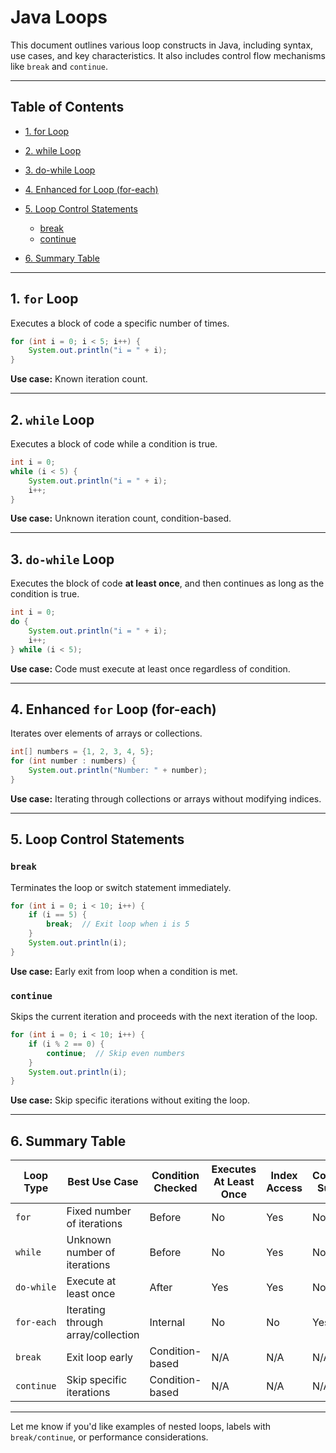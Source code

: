 # Java Loops

This document outlines various loop constructs in Java, including syntax, use cases, and key characteristics. It also includes control flow mechanisms like `break` and `continue`.

---

## Table of Contents

* [1. for Loop](#1-for-loop)
* [2. while Loop](#2-while-loop)
* [3. do-while Loop](#3-do-while-loop)
* [4. Enhanced for Loop (for-each)](#4-enhanced-for-loop-for-each)
* [5. Loop Control Statements](#5-loop-control-statements)

  * [break](#break)
  * [continue](#continue)
* [6. Summary Table](#6-summary-table)

---

## 1. `for` Loop

Executes a block of code a specific number of times.

```java
for (int i = 0; i < 5; i++) {
    System.out.println("i = " + i);
}
```

**Use case:** Known iteration count.

---

## 2. `while` Loop

Executes a block of code while a condition is true.

```java
int i = 0;
while (i < 5) {
    System.out.println("i = " + i);
    i++;
}
```

**Use case:** Unknown iteration count, condition-based.

---

## 3. `do-while` Loop

Executes the block of code **at least once**, and then continues as long as the condition is true.

```java
int i = 0;
do {
    System.out.println("i = " + i);
    i++;
} while (i < 5);
```

**Use case:** Code must execute at least once regardless of condition.

---

## 4. Enhanced `for` Loop (for-each)

Iterates over elements of arrays or collections.

```java
int[] numbers = {1, 2, 3, 4, 5};
for (int number : numbers) {
    System.out.println("Number: " + number);
}
```

**Use case:** Iterating through collections or arrays without modifying indices.

---

## 5. Loop Control Statements

### `break`

Terminates the loop or switch statement immediately.

```java
for (int i = 0; i < 10; i++) {
    if (i == 5) {
        break;  // Exit loop when i is 5
    }
    System.out.println(i);
}
```

**Use case:** Early exit from loop when a condition is met.

### `continue`

Skips the current iteration and proceeds with the next iteration of the loop.

```java
for (int i = 0; i < 10; i++) {
    if (i % 2 == 0) {
        continue;  // Skip even numbers
    }
    System.out.println(i);
}
```

**Use case:** Skip specific iterations without exiting the loop.

---

## 6. Summary Table

| Loop Type  | Best Use Case                      | Condition Checked | Executes At Least Once | Index Access | Collection Support |
| ---------- | ---------------------------------- | ----------------- | ---------------------- | ------------ | ------------------ |
| `for`      | Fixed number of iterations         | Before            | No                     | Yes          | No                 |
| `while`    | Unknown number of iterations       | Before            | No                     | Yes          | No                 |
| `do-while` | Execute at least once              | After             | Yes                    | Yes          | No                 |
| `for-each` | Iterating through array/collection | Internal          | No                     | No           | Yes                |
| `break`    | Exit loop early                    | Condition-based   | N/A                    | N/A          | N/A                |
| `continue` | Skip specific iterations           | Condition-based   | N/A                    | N/A          | N/A                |

---

Let me know if you'd like examples of nested loops, labels with `break/continue`, or performance considerations.
